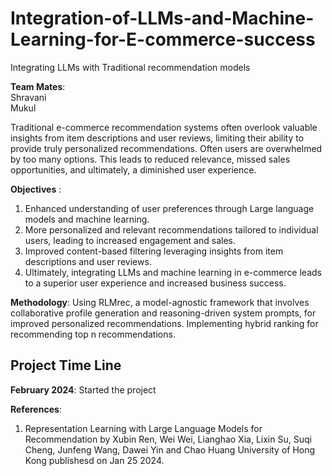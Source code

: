 # Integration-of-LLMs-and-Machine-Learning-for-E-commerce-success
Integrating LLMs with Traditional recommendation models 

**Team Mates**: <br>
Shravani<br>
Mukul<br>

Traditional e-commerce recommendation systems often overlook valuable insights from item descriptions and user reviews, limiting their ability to provide truly personalized recommendations. 
Often users are overwhelmed by too many options. This leads to reduced relevance, missed sales opportunities, and ultimately, a diminished user experience.

**Objectives** : 
1. Enhanced understanding of user preferences through  Large language models and machine learning.
2. More personalized and relevant recommendations tailored to individual users, leading to increased engagement and sales.
3. Improved content-based filtering leveraging insights from item descriptions and user reviews.
4. Ultimately, integrating LLMs and machine learning in e-commerce leads to a superior user experience and increased business success.

**Methodology**:
Using RLMrec, a model-agnostic framework that involves collaborative profile generation and reasoning-driven system prompts, for improved personalized recommendations.
Implementing hybrid ranking for recommending top n recommendations.

## Project Time Line 
**February 2024**: Started the project 





**References**:
1.  Representation Learning with Large Language Models for Recommendation by Xubin Ren, Wei Wei, Lianghao Xia, Lixin Su, Suqi Cheng, Junfeng Wang, Dawei Yin and Chao Huang University of Hong Kong publishesd
    on Jan 25 2024.




